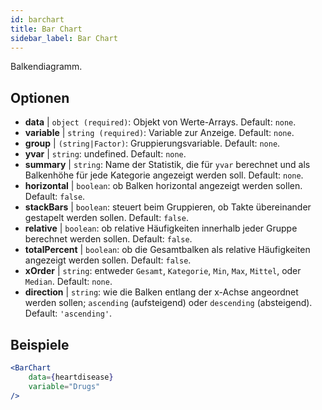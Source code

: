 ```yaml
---
id: barchart
title: Bar Chart
sidebar_label: Bar Chart
---
```


Balkendiagramm.

## Optionen

* __data__ | `object (required)`: Objekt von Werte-Arrays. Default: `none`.
* __variable__ | `string (required)`: Variable zur Anzeige. Default: `none`.
* __group__ | `(string|Factor)`: Gruppierungsvariable. Default: `none`.
* __yvar__ | `string`: undefined. Default: `none`.
* __summary__ | `string`: Name der Statistik, die für `yvar` berechnet und als Balkenhöhe für jede Kategorie angezeigt werden soll. Default: `none`.
* __horizontal__ | `boolean`: ob Balken horizontal angezeigt werden sollen. Default: `false`.
* __stackBars__ | `boolean`: steuert beim Gruppieren, ob Takte übereinander gestapelt werden sollen. Default: `false`.
* __relative__ | `boolean`: ob relative Häufigkeiten innerhalb jeder Gruppe berechnet werden sollen. Default: `false`.
* __totalPercent__ | `boolean`: ob die Gesamtbalken als relative Häufigkeiten angezeigt werden sollen. Default: `false`.
* __xOrder__ | `string`: entweder `Gesamt`, `Kategorie`, `Min`, `Max`, `Mittel`, oder `Median`. Default: `none`.
* __direction__ | `string`: wie die Balken entlang der x-Achse angeordnet werden sollen; `ascending` (aufsteigend) oder `descending` (absteigend). Default: `'ascending'`.


## Beispiele

```jsx live
<BarChart 
    data={heartdisease} 
    variable="Drugs"
/>
```

